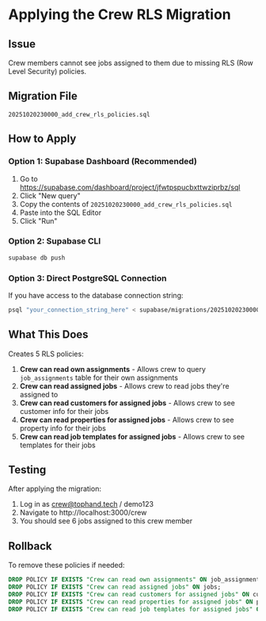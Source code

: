 # Applying the Crew RLS Migration

## Issue
Crew members cannot see jobs assigned to them due to missing RLS (Row Level Security) policies.

## Migration File
`20251020230000_add_crew_rls_policies.sql`

## How to Apply

### Option 1: Supabase Dashboard (Recommended)
1. Go to https://supabase.com/dashboard/project/jfwtpspucbxttwziprbz/sql
2. Click "New query"
3. Copy the contents of `20251020230000_add_crew_rls_policies.sql`
4. Paste into the SQL Editor
5. Click "Run"

### Option 2: Supabase CLI
```bash
supabase db push
```

### Option 3: Direct PostgreSQL Connection
If you have access to the database connection string:
```bash
psql "your_connection_string_here" < supabase/migrations/20251020230000_add_crew_rls_policies.sql
```

## What This Does
Creates 5 RLS policies:
1. **Crew can read own assignments** - Allows crew to query `job_assignments` table for their own assignments
2. **Crew can read assigned jobs** - Allows crew to read jobs they're assigned to
3. **Crew can read customers for assigned jobs** - Allows crew to see customer info for their jobs
4. **Crew can read properties for assigned jobs** - Allows crew to see property info for their jobs
5. **Crew can read job templates for assigned jobs** - Allows crew to see templates for their jobs

## Testing
After applying the migration:
1. Log in as crew@tophand.tech / demo123
2. Navigate to http://localhost:3000/crew
3. You should see 6 jobs assigned to this crew member

## Rollback
To remove these policies if needed:
```sql
DROP POLICY IF EXISTS "Crew can read own assignments" ON job_assignments;
DROP POLICY IF EXISTS "Crew can read assigned jobs" ON jobs;
DROP POLICY IF EXISTS "Crew can read customers for assigned jobs" ON customers;
DROP POLICY IF EXISTS "Crew can read properties for assigned jobs" ON properties;
DROP POLICY IF EXISTS "Crew can read job templates for assigned jobs" ON job_templates;
```
